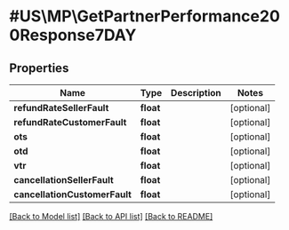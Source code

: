 # #US\MP\GetPartnerPerformance200Response7DAY

## Properties

Name | Type | Description | Notes
------------ | ------------- | ------------- | -------------
**refundRateSellerFault** | **float** |  | [optional]
**refundRateCustomerFault** | **float** |  | [optional]
**ots** | **float** |  | [optional]
**otd** | **float** |  | [optional]
**vtr** | **float** |  | [optional]
**cancellationSellerFault** | **float** |  | [optional]
**cancellationCustomerFault** | **float** |  | [optional]


[[Back to Model list]](../) [[Back to API list]](../../Api/US/MP) [[Back to README]](../../README.md)
